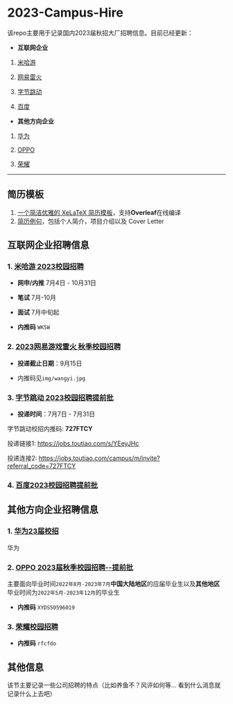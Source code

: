 # 2023-Campus-Hire

该repo主要用于记录国内2023届秋招大厂招聘信息。目前已经更新：

- **互联网企业**

1. [米哈游](https://campus.mihoyo.com/#/campus)

2. [网易雷火](https://leihuo.163.com/campus/#/full)

3. [字节跳动](https://jobs.toutiao.com/campus/m/invite?referral_code=727FTCY)

4. [百度](https://talent.baidu.com/jobs/list?recruitType=GRADUATE)

- **其他方向企业**

1. [华为](https://career.huawei.com/reccampportal/portal5/campus-recruitment.html)

2. [OPPO](https://careers.oppo.com/campus/)

3. [荣耀](https://career.hihonor.com/SU60eea919bef57c1023f6fe78/pb/school.html)

---

## 简历模板

1. [一个简洁优雅的 XeLaTeX 简历模板](https://github.com/billryan/resume/tree/zh_CN)，支持**Overleaf**在线编译
2. [简历例句](https://github.com/resumejob/awesome-resume#%E4%B8%AD%E6%96%87)，包括个人简介，项目介绍以及 Cover Letter

## 互联网企业招聘信息

### 1. [米哈游 2023校园招聘](https://campus.mihoyo.com/#/campus)

- **网申/内推** 7月4日 - 10月31日
- **笔试** 7月-10月
- **面试** 7月中旬起

- **内推码** `WK5W`
<!-- ![alt](img/mihoyo.jpg) -->

### 2. [2023网易游戏雷火 秋季校园招聘](https://leihuo.163.com/campus/#/full)

- **投递截止日期**：9月15日

- 内推码见`img/wangyi.jpg`
<!-- ![alt](img/wangyi.jpg) -->

### 3. [字节跳动 2023校园招聘提前批](https://jobs.bytedance.com/campus)

- **投递时间**：7月7日 - 7月31日

字节跳动校招内推码: **727FTCY** 

投递链接1: https://jobs.toutiao.com/s/YEeyJHc

投递连接2: https://jobs.toutiao.com/campus/m/invite?referral_code=727FTCY

### 4. [百度2023校园招聘提前批](https://talent.baidu.com/jobs/list?recruitType=GRADUATE)

## 其他方向企业招聘信息

### 1. [华为23届校招](https://career.huawei.com/reccampportal/portal5/campus-recruitment.html)

华为

### 2. [OPPO 2023届秋季校园招聘--提前批](https://careers.oppo.com/campus/)

主要面向毕业时间`2022年8月-2023年7月`**中国大陆地区**的应届毕业生以及**其他地区**毕业时间为`2022年5月-2023年12月`的毕业生

- **内推码** `XYDS50596019`

<!-- ![alt](img/OPPO.jpg) -->

### 3. [荣耀校园招聘](https://career.hihonor.com/SU60eea919bef57c1023f6fe78/pb/school.html)

- **内推码** `rfcfdo`

## 其他信息

该节主要记录一些公司招聘的特点（比如养鱼不？风评如何等... 看到什么消息就记录什么上去吧）
